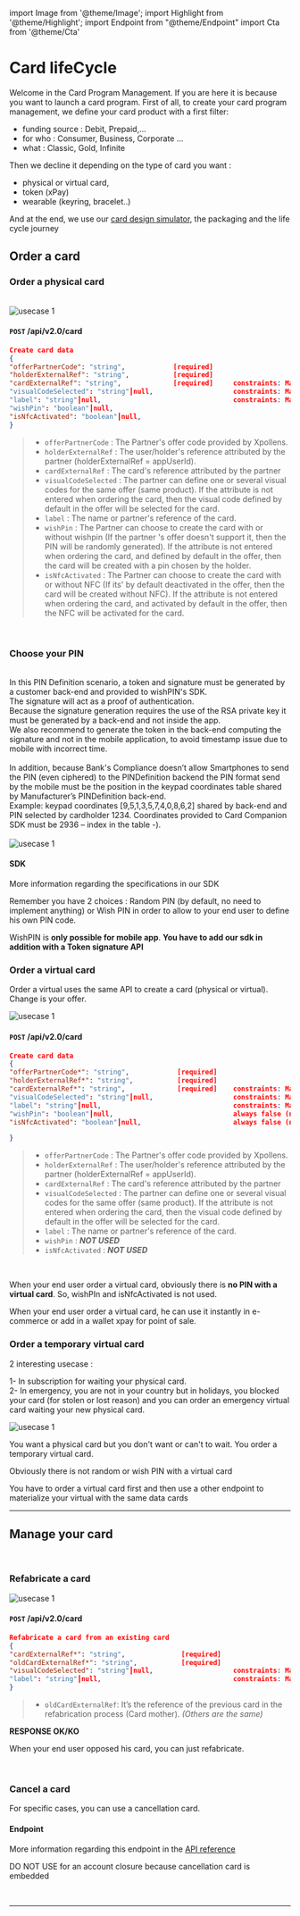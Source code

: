 import Image from '@theme/Image';
import Highlight from '@theme/Highlight';
import Endpoint from "@theme/Endpoint"
import Cta from '@theme/Cta'

# Card lifeCycle

Welcome in the Card Program Management. 
If you are here it is because you want to launch a card program. First of all, to create your card program management, we define your card product with a first filter:
- funding source : Debit, Prepaid,...
- for who : Consumer, Business, Corporate ...
- what : Classic, Gold, Infinite

Then we decline it depending on the type of card you want : 
- physical or virtual card, 
- token (xPay) 
- wearable (keyring, bracelet..)

And at the end, we use our [card design simulator](./your-card), the packaging and the life cycle journey


## Order a card


### Order a physical card

<br/>

<Image src="docs/Card_Order.png" alt="usecase 1"/>

<br/>

#### ``` POST ``` /api/v2.0/card


```json
Create card data
{
"offerPartnerCode": "string",            [required] 
"holderExternalRef": "string",           [required] 
"cardExternalRef": "string",             [required]     constraints: Max 50 chars 
"visualCodeSelected": "string"┃null,                    constraints: Max 10 chars
"label": "string"┃null,                                 constraints: Max 50 chars 
"wishPin": "boolean"┃null,                              
"isNfcActivated": "boolean"┃null,                        
}
```

> - ``` offerPartnerCode ``` : The Partner's offer code provided by Xpollens. 
> - ``` holderExternalRef ``` : The user/holder's reference attributed by the partner (holderExternalRef = appUserId).
> - ``` cardExternalRef ``` : The card's reference attributed by the partner
> - ``` visualCodeSelected ``` : The partner can define one or several visual codes for the same offer (same product). If the attribute is not entered when ordering the card, then the visual code defined by default in the offer will be selected for the card.
>  - ``` label ``` : The name or partner's reference of the card.
>  - ``` wishPin ``` : The Partner can choose to create the card with or without wishpin (If the partner 's offer doesn't support it, then the PIN will be randomly generated). If the attribute is not entered when ordering the card, and defined by default in the offer, then the card will be created with a pin chosen by the holder.
> - ``` isNfcActivated ```  : The Partner can choose to create the card with or without NFC (If its' by default deactivated in the offer, then the card will be created without NFC). If the attribute is not entered when ordering the card, and activated by default in the offer, then the NFC will be activated for the card.

<br/>

<!--
More information regarding this endpoint in the [API reference](/api/CardFactory)
<Endpoint apiUrl="/v2.0/cardfactory" path="​/api​/v2.0​/card" method="post"/>
<Cta
  context="doc"
  ui="button"
  link="/api/CardFactory#post-/api/v2.0/card"
  label="Try it out"
/>
-->

### Choose your PIN

<br/>
In this PIN Definition scenario, a token and signature must be generated by a customer back-end and provided to wishPIN's SDK.
<br/>
The signature will act as a proof of authentication.
<br/>
Because the signature generation requires the use of the RSA private key it must be generated by a back-end and not inside the app.
<br/>
We also recommend to generate the token in the back-end computing the signature and not in the mobile application, to avoid timestamp issue due to mobile with incorrect time. 
<br/>
<br/>
In addition, because Bank's Compliance doesn’t allow Smartphones to send the PIN (even ciphered) to the PINDefinition backend the PIN format send by the mobile must be the position in the keypad coordinates table shared by Manufacturer’s PINDefinition back-end.
<br/>
Example: keypad coordinates [9,5,1,3,5,7,4,0,8,6,2] shared by back-end and PIN selected by cardholder 1234.
Coordinates provided to Card Companion SDK must be 2936 – index in the table -). 
<br/>

<br/>

<Image src="docs/PIn_Define.png" alt="usecase 1"/>


#### SDK

<!--
More information regarding this sdk in the [Card Companion SDK](./CardCompanion_SDK.pdf)
-->

More information regarding the specifications in our SDK

<Highlight>
 
 Remember you have 2 choices : Random PIN (by default, no need to implement anything) or Wish PIN in order to allow to your end user to define his own PIN code. 
 
</Highlight>

<Highlight type="caution">
 
 WishPIN is <b class="term">only possible for mobile app</b>. <b class="term">You have to add our sdk in addition with a Token signature API</b>
 
</Highlight>


### Order a virtual card

Order a virtual uses the same API to create a card (physical or virtual). Change is your offer.

<Image src="docs/vCard_Order.png" alt="usecase 1"/>

<br/>

#### ``` POST ``` /api/v2.0/card


```json
Create card data
{
"offerPartnerCode*": "string",            [required] 
"holderExternalRef*": "string",           [required] 
"cardExternalRef*": "string",             [required]    constraints: Max 50 chars 
"visualCodeSelected": "string"┃null,                    constraints: Max 10 chars
"label": "string"┃null,                                 constraints: Max 50 chars 
"wishPin": "boolean"┃null,                              always false (not used)
"isNfcActivated": "boolean"┃null,                       always false (not used)

}
```

> - ``` offerPartnerCode ``` : The Partner's offer code provided by Xpollens. 
> - ``` holderExternalRef ``` : The user/holder's reference attributed by the partner (holderExternalRef = appUserId).
> - ``` cardExternalRef ``` : The card's reference attributed by the partner
> - ``` visualCodeSelected ``` : The partner can define one or several visual codes for the same offer (same product). If the attribute is not entered when ordering the card, then the visual code defined by default in the offer will be selected for the card.
>  - ``` label ``` : The name or partner's reference of the card.
>  - ``` wishPin ``` : ***NOT USED***
> - ``` isNfcActivated ```  : ***NOT USED***

<br/>

<Highlight type="caution">
 
 When your end user order a virtual card, obviously there is <b class="term">no PIN with a virtual card</b>. So, wishPIn and isNfcActivated is not used.
  
</Highlight>

<Highlight type="tip">
 
 When your end user order a virtual card, he can use it instantly in e-commerce or add in a wallet xpay for point of sale.
 
</Highlight>


### Order a temporary virtual card

2 interesting usecase :  
 
 1- In subscription for waiting your physical card.  
 2- In emergency, you are not in your country but in holidays, you blocked your card (for stolen or lost reason) and you can order an emergency virtual card waiting your new physical card.
 
<Image src="docs/Card_2_Order.png" alt="usecase 1"/>

<Highlight type="tip">
 
You want a physical card but you don't want or can't to wait. You order a temporary virtual card.
 
</Highlight>

<Highlight>
  
 Obviously there is not random or wish PIN with a virtual card

</Highlight>

<Highlight type="caution">
 
 You have to order a virtual card first and then use a other endpoint to materialize your virtual with the same data cards
 
</Highlight>

<!--
#### Endpoint
More information regarding this endpoint in the [API reference](/api/CardFactory)
<Endpoint apiUrl="/v2.0/cardfactory" path="​/api​/v2.0​/card" method="post"/>
-->

---

## Manage your card

<br/>

### Refabricate a card

<Image src="docs/Card_Refabricate.png" alt="usecase 1"/>

#### ``` POST ``` /api/v2.0/card

```json
Refabricate a card from an existing card
{
"cardExternalRef*": "string",              [required]    
"oldCardExternalRef*": "string",           [required] 
"visualCodeSelected": "string"┃null,                    constraints: Max 10 chars
"label": "string"┃null,                                 constraints: Max 50 chars 
}
```
> - ``` oldCardExternalRef ```: It’s the reference of the previous card in the refabrication process (Card mother).
_(Others are the same)_

**RESPONSE OK/KO**

<!--
#### Endpoint
<Endpoint apiUrl="/v2.0/cardfactory" path="/api​/v2.0​/card/refabricate" method="post"/>
-->

<Highlight type="tip">
 
 When your end user opposed his card, you can just refabricate.
 
</Highlight>

<br/>

### Cancel a card

For specific cases, you can use a cancellation card.

#### Endpoint

More information regarding this endpoint in the [API reference](/api/CardFactory)

<!--
<Endpoint apiUrl="/v2.0/cardfactory" path="/api/v2.0/card/{cardExternalRef}/cancel" method="patch"/>
-->

<Highlight type="caution">
 
 DO NOT USE for an account closure because cancellation card is embedded
 
</Highlight>

<br/>

---

<Cta
  context="doc"
  ui="button"
  link="/api/CardFactory"
  label="Try it out"
/>


